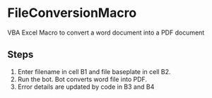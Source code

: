 # FileConversionMacro

VBA Excel Macro to convert a word document into a PDF document

## Steps

1. Enter filename in cell B1 and file baseplate in cell B2.
2. Run the bot. Bot converts word file into PDF.
3. Error details are updated by code in B3 and B4
